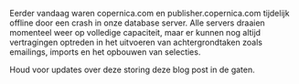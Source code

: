 Eerder vandaag waren copernica.com en publisher.copernica.com tijdelijk
offline door een crash in onze database server. Alle servers draaien
momenteel weer op volledige capaciteit, maar er kunnen nog altijd
vertragingen optreden in het uitvoeren van achtergrondtaken zoals
emailings, imports en het opbouwen van selecties.

Houd voor updates over deze storing deze blog post in de gaten.
